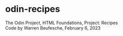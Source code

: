 # odin-recipes

The Odin Project, HTML Foundations, Project: Recipes  
Code by Warren Beufesche, February 6, 2023
